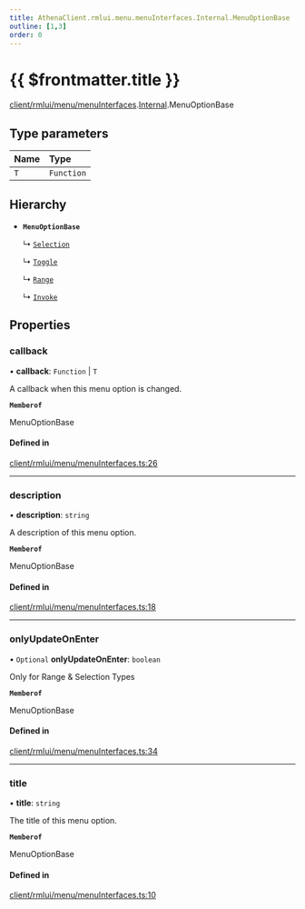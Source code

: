 ```yaml
---
title: AthenaClient.rmlui.menu.menuInterfaces.Internal.MenuOptionBase
outline: [1,3]
order: 0
---
```


# {{ $frontmatter.title }}


[client/rmlui/menu/menuInterfaces](../modules/client_rmlui_menu_menuInterfaces.md).[Internal](../modules/client_rmlui_menu_menuInterfaces_Internal.md).MenuOptionBase

## Type parameters

| Name | Type |
| :------ | :------ |
| `T` | `Function` |

## Hierarchy

- **`MenuOptionBase`**

  ↳ [`Selection`](client_rmlui_menu_menuInterfaces_Selection.md)

  ↳ [`Toggle`](client_rmlui_menu_menuInterfaces_Toggle.md)

  ↳ [`Range`](client_rmlui_menu_menuInterfaces_Range.md)

  ↳ [`Invoke`](client_rmlui_menu_menuInterfaces_Invoke.md)

## Properties

### callback

• **callback**: `Function` \| `T`

A callback when this menu option is changed.

**`Memberof`**

MenuOptionBase

#### Defined in

[client/rmlui/menu/menuInterfaces.ts:26](https://github.com/Stuyk/altv-athena/blob/552012ca4/src/core/client/rmlui/menu/menuInterfaces.ts#L26)

___

### description

• **description**: `string`

A description of this menu option.

**`Memberof`**

MenuOptionBase

#### Defined in

[client/rmlui/menu/menuInterfaces.ts:18](https://github.com/Stuyk/altv-athena/blob/552012ca4/src/core/client/rmlui/menu/menuInterfaces.ts#L18)

___

### onlyUpdateOnEnter

• `Optional` **onlyUpdateOnEnter**: `boolean`

Only for Range & Selection Types

**`Memberof`**

MenuOptionBase

#### Defined in

[client/rmlui/menu/menuInterfaces.ts:34](https://github.com/Stuyk/altv-athena/blob/552012ca4/src/core/client/rmlui/menu/menuInterfaces.ts#L34)

___

### title

• **title**: `string`

The title of this menu option.

**`Memberof`**

MenuOptionBase

#### Defined in

[client/rmlui/menu/menuInterfaces.ts:10](https://github.com/Stuyk/altv-athena/blob/552012ca4/src/core/client/rmlui/menu/menuInterfaces.ts#L10)
